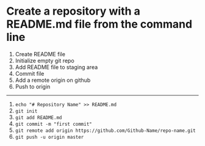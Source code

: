 # Create a repository with a README.md file from the command line

1. Create README file
1. Initialize empty git repo
1. Add README file to staging area
1. Commit file
1. Add a remote origin on github
1. Push to origin

---

1. `echo "# Repository Name" >> README.md`
1. `git init`
1. `git add README.md`
1. `git commit -m "first commit"`
1. `git remote add origin https://github.com/Github-Name/repo-name.git`
1. `git push -u origin master`
